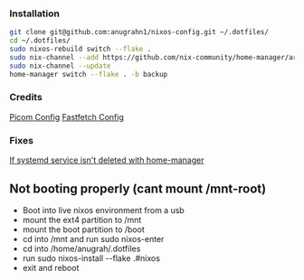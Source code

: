 ### Installation

```sh
git clone git@github.com:anugrahn1/nixos-config.git ~/.dotfiles/
cd ~/.dotfiles/
sudo nixos-rebuild switch --flake .
sudo nix-channel --add https://github.com/nix-community/home-manager/archive/master.tar.gz home-manager
sudo nix-channel --update
home-manager switch --flake . -b backup
```


### Credits
 
[Picom Config](https://gitlab.com/codevedas/dotfiles-ayushman/-/blob/i3-nord/.config/picom/picom.conf?ref_type=heads)
[Fastfetch Config](https://github.com/MeraMadness/MeraHypr/blob/main/.config/fastfetch/config.jsonc)

### Fixes

[If systemd service isn't deleted with home-manager](https://github.com/nix-community/home-manager/issues/355#issuecomment-524042996)

## Not booting properly (cant mount /mnt-root) 

- Boot into live nixos environment from a usb
- mount the ext4 partition to /mnt
- mount the boot partition to /boot
- cd into /mnt and run sudo nixos-enter
- cd into /home/anugrah/.dotfiles
- run sudo nixos-install --flake .#nixos
- exit and reboot

